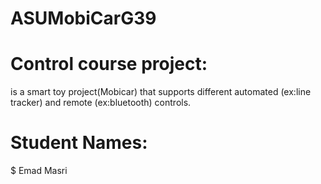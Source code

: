# ASUMobiCarG39
# Control course project:
is a smart toy project(Mobicar) that supports different automated (ex:line tracker) and remote (ex:bluetooth) controls.
# Student Names:
$ Emad Masri
